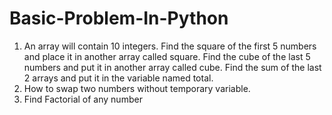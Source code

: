 # Basic-Problem-In-Python
<ol>
    <li>An array will contain 10 integers. Find the square of the first 5 numbers and place it in another array called square. Find the cube of the last 5 numbers and put it in another array called cube. Find the sum of the last 2 arrays and put it in the variable named total.</li>
    <li>How to swap two numbers without temporary variable.</li>
    <li>Find Factorial of any number</li>
</ol>